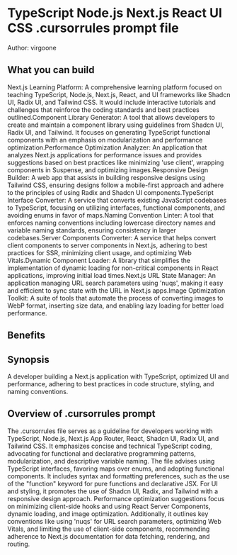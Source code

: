 # TypeScript Node.js Next.js React UI CSS .cursorrules prompt file

Author: virgoone

## What you can build
Next.js Learning Platform: A comprehensive learning platform focused on teaching TypeScript, Node.js, Next.js, React, and UI frameworks like Shadcn UI, Radix UI, and Tailwind CSS. It would include interactive tutorials and challenges that reinforce the coding standards and best practices outlined.Component Library Generator: A tool that allows developers to create and maintain a component library using guidelines from Shadcn UI, Radix UI, and Tailwind. It focuses on generating TypeScript functional components with an emphasis on modularization and performance optimization.Performance Optimization Analyzer: An application that analyzes Next.js applications for performance issues and provides suggestions based on best practices like minimizing 'use client', wrapping components in Suspense, and optimizing images.Responsive Design Builder: A web app that assists in building responsive designs using Tailwind CSS, ensuring designs follow a mobile-first approach and adhere to the principles of using Radix and Shadcn UI components.TypeScript Interface Converter: A service that converts existing JavaScript codebases to TypeScript, focusing on utilizing interfaces, functional components, and avoiding enums in favor of maps.Naming Convention Linter: A tool that enforces naming conventions including lowercase directory names and variable naming standards, ensuring consistency in larger codebases.Server Components Converter: A service that helps convert client components to server components in Next.js, adhering to best practices for SSR, minimizing client usage, and optimizing Web Vitals.Dynamic Component Loader: A library that simplifies the implementation of dynamic loading for non-critical components in React applications, improving initial load times.Next.js URL State Manager: An application managing URL search parameters using 'nuqs', making it easy and efficient to sync state with the URL in Next.js apps.Image Optimization Toolkit: A suite of tools that automate the process of converting images to WebP format, inserting size data, and enabling lazy loading for better load performance.

## Benefits


## Synopsis
A developer building a Next.js application with TypeScript, optimized UI and performance, adhering to best practices in code structure, styling, and naming conventions.

## Overview of .cursorrules prompt
The .cursorrules file serves as a guideline for developers working with TypeScript, Node.js, Next.js App Router, React, Shadcn UI, Radix UI, and Tailwind CSS. It emphasizes concise and technical TypeScript coding, advocating for functional and declarative programming patterns, modularization, and descriptive variable naming. The file advises using TypeScript interfaces, favoring maps over enums, and adopting functional components. It includes syntax and formatting preferences, such as the use of the "function" keyword for pure functions and declarative JSX. For UI and styling, it promotes the use of Shadcn UI, Radix, and Tailwind with a responsive design approach. Performance optimization suggestions focus on minimizing client-side hooks and using React Server Components, dynamic loading, and image optimization. Additionally, it outlines key conventions like using 'nuqs' for URL search parameters, optimizing Web Vitals, and limiting the use of client-side components, recommending adherence to Next.js documentation for data fetching, rendering, and routing.

